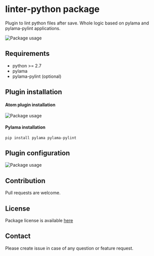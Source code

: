 # linter-python package

Plugin to lint python files after save. Whole logic based on pylama and pylama-pylint applications.

![Package usage](https://raw.githubusercontent.com/pchomik/linter-python-doc/master/img/example.gif)

## Requirements

* python >= 2.7
* pylama
* pylama-pylint (optional)

## Plugin installation

#### Atom plugin installation

![Package usage](https://raw.githubusercontent.com/pchomik/linter-python-doc/master/img/install.gif)

#### Pylama installation

```
pip install pylama pylama-pylint
```

## Plugin configuration

![Package usage](https://raw.githubusercontent.com/pchomik/linter-python-doc/master/img/config.gif)

## Contribution

Pull requests are welcome.

## License

Package license is available [here](https://raw.githubusercontent.com/pchomik/linter-python/master/LICENSE.md)

## Contact

Please create issue in case of any question or feature request.

